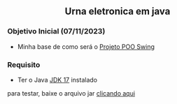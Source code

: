 <div align="center">

## Urna eletronica em java
       
</div>

### Objetivo Inicial (07/11/2023)
  - Minha base de como será o [Projeto POO Swing](https://github.com/Kelwinkxps13/Projeto_POO_Swing)

### Requisito

- Ter o Java [JDK 17](https://www.oracle.com/java/technologies/javase/jdk17-archive-downloads.html) instalado


para testar, baixe o arquivo jar [clicando aqui](https://github.com/Kelwinkxps13/Projeto_UrnaTeste/raw/main/UrnaTeste/dist/UrnaTeste.jar)
